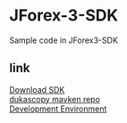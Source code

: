 # JForex-3-SDK
Sample code in JForex3-SDK 

## link
[Download SDK](https://www.dukascopy.com/wiki/en/development/get-started-api/use-jforex-sdk/download-jforex-sdk)  
[dukascopy mavken repo](https://www.dukascopy.com/client/jforexlib/publicrepo/)  
[Development Environment](https://www.dukascopy.com/wiki/en/development/get-started-api/development-environment)  
